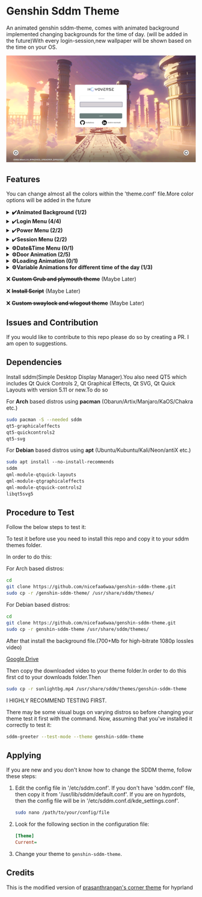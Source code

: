 # Genshin Sddm Theme

An animated genshin sddm-theme, comes with animated background
implemented changing backgrounds for the time of day. 
(will be added in the future)With every login-session,new wallpaper
will be shown based on the time on your OS. 

![](preview/2.png)
## Features

You can change almost all the colors within the 'theme.conf' file.More color options will be added in the future

<details>
  <summary><b>✔️Animated Background (1/2)</b></summary>
    
- [x] Uncompressed Videos
    - [x] Morning Background
    - [x] Sunlight Backround
    - [x] Night Background
- [x] Compressed Videos
    - [x] Morning Background
    - [x] Sunlight Background
    - [x] Night Background
</details>


<details>
  <summary>✔️<b>Login Menu (4/4)</b></summary>

- [x] Login Background
- [x] Username Area
- [x] Password Area
- [x] Github and Linkedin Credits
</details>


<details>
   <summary>✔️<b>Power Menu (2/2)</b></summary>
    
- [x] Mouse Area
- [x] Pop-Up Menu
   - [x] Shutdown
   - [x] Restart
   - [x] Sleep
</details>
      
<details>
   <summary>✔️<b>Session Menu (2/2)</b></summary>
    
- [x] Mouse Area
- [x] Pop Up Menu
   - [x] Ability to choose session
</details>
      
<details>
<summary><b>⚙️Date&Time Menu (0/1)</b></summary>

- [ ] Layout
</details>
      
<details>
   <summary><b>⚙️Door Animation (2/5)</b></summary>

- [x] Function to validate Username and Password
- [x] fragmentShader config for Transparent videos
- [ ] Door Videos
    - [x] Morning Door
    - [ ] Sunlight Door
    - [ ] Night Door
- [ ] Transparent Videos
    - [x] Morning Door
    - [ ] Sunlight Door
    - [ ] Night Door
- [ ] Encoded Videos
    - [x] Morning Door
    - [ ] Sunlight Door
    - [ ] Night Door
</details>



<details>
    <summary><b>⚙️Loading Animation (0/1)</b></summary>
    
- [ ] Loading Animation
</details>

<details>
    <summary><b>⚙️Variable Animations for different time of the day (1/3)</b></summary>

- [x] Morning Animations
- [ ] Sunlight Animations
- [ ] Night Animations
</details>


❌ ~~<b>Custom Grub and plymouth theme</b>~~ (Maybe Later)


❌ ~~<b>Install Script</b>~~ (Maybe Later)


❌ ~~<b>Custom swaylock and wlogout theme</b>~~ (Maybe Later)
      


## Issues and Contribution

If you would like to contribute to this repo please do so by creating a PR. I am open to suggestions.


## Dependencies

Install sddm(Simple Desktop Display Manager).You also need QT5 which includes Qt Quick Controls 2, Qt Graphical Effects, Qt SVG, Qt Quick Layouts with version 5.11 or new.To do so 


For **Arch** based distros using **pacman**
(Obarun/Artix/Manjaro/KaOS/Chakra etc.)
```bash
sudo pacman -S --needed sddm
qt5‑graphicaleffects
qt5‑quickcontrols2
qt5‑svg
```
For **Debian** based distros using **apt**
(Ubuntu/Kubuntu/Kali/Neon/antiX etc.)
```bash
sudo apt install ‑‑no‑install‑recommends
sddm
qml‑module‑qtquick‑layouts
qml‑module‑qtgraphicaleffects
qml‑module‑qtquick‑controls2
libqt5svg5
```


## Procedure to Test

Follow the below steps to test it:

To test it before use you need to install this repo and copy it to your sddm themes folder.


In order to do this:


For Arch based distros:
```bash
cd
git clone https://github.com/nicefaa6waa/genshin-sddm-theme.git
sudo cp -r /genshin-sddm-theme/ /usr/share/sddm/themes/
```
For Debian based distros:
```bash
cd
git clone https://github.com/nicefaa6waa/genshin-sddm-theme.git
sudo cp -r genshin-sddm-theme /usr/share/sddm/themes/
```
After that install the background file.(700+Mb for high-bitrate 1080p lossles video)


[Google Drive](https://drive.google.com/file/d/19Z3NEZn-dg8KSQkk1vRF4KmI5S7ztSeP/view?usp=sharing)


Then copy the downloaded video to your theme folder.In order to do this first cd to your downloads folder.Then
```bash
sudo cp -r sunlightbg.mp4 /usr/share/sddm/themes/genshin-sddm-theme
```

I HIGHLY RECOMMEND TESTING FIRST.

There may be some visual bugs on varying distros so before changing your theme test it first with the command.
Now, assuming that you've installed it correctly to test it:

```bash
sddm-greeter --test-mode --theme genshin-sddm-theme
```

## Applying

If you are new and you don't know how to change the SDDM theme, follow these steps:

1. Edit the config file in '/etc/sddm.conf'. If you don't have 'sddm.conf' file, then copy it from '/usr/lib/sddm/default.conf'. If you are on hyprdots, then the config file will be in '/etc/sddm.conf.d/kde_settings.conf'.

    ```bash
    sudo nano /path/to/your/config/file
    ```

2. Look for the following section in the configuration file:

    ```ini
    [Theme]
    Current=
    ```

3. Change your theme to `genshin-sddm-theme`.

## Credits

This is the modified version of [prasanthrangan's corner theme](https://github.com/prasanthrangan/hyprdots) for hyprland
